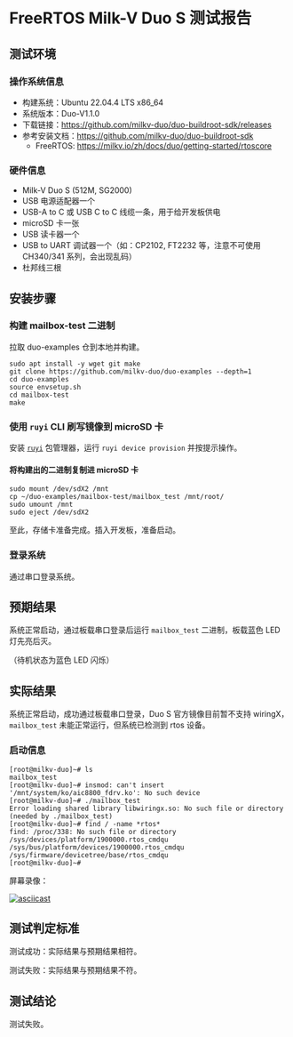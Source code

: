 # FreeRTOS Milk-V Duo S 测试报告

## 测试环境

### 操作系统信息

- 构建系统：Ubuntu 22.04.4 LTS x86_64
- 系统版本：Duo-V1.1.0
- 下载链接：https://github.com/milkv-duo/duo-buildroot-sdk/releases
- 参考安装文档：https://github.com/milkv-duo/duo-buildroot-sdk
    - FreeRTOS: https://milkv.io/zh/docs/duo/getting-started/rtoscore

### 硬件信息

- Milk-V Duo S (512M, SG2000)
- USB 电源适配器一个
- USB-A to C 或 USB C to C 线缆一条，用于给开发板供电
- microSD 卡一张
- USB 读卡器一个
- USB to UART 调试器一个（如：CP2102, FT2232 等，注意不可使用 CH340/341 系列，会出现乱码）
- 杜邦线三根

## 安装步骤

### 构建 mailbox-test 二进制

拉取 duo-examples 仓到本地并构建。

```shell
sudo apt install -y wget git make
git clone https://github.com/milkv-duo/duo-examples --depth=1
cd duo-examples
source envsetup.sh
cd mailbox-test
make
```

### 使用 `ruyi` CLI 刷写镜像到 microSD 卡

安装 [`ruyi`](https://github.com/ruyisdk/ruyi) 包管理器，运行 `ruyi device provision` 并按提示操作。

#### 将构建出的二进制复制进 microSD 卡

```shell
sudo mount /dev/sdX2 /mnt
cp ~/duo-examples/mailbox-test/mailbox_test /mnt/root/
sudo umount /mnt
sudo eject /dev/sdX2
```

至此，存储卡准备完成。插入开发板，准备启动。

### 登录系统

通过串口登录系统。

## 预期结果

系统正常启动，通过板载串口登录后运行 `mailbox_test` 二进制，板载蓝色 LED 灯先亮后灭。

（待机状态为蓝色 LED 闪烁）

## 实际结果

系统正常启动，成功通过板载串口登录，Duo S 官方镜像目前暂不支持 wiringX，`mailbox_test` 未能正常运行，但系统已检测到 rtos 设备。

### 启动信息

```log
[root@milkv-duo]~# ls
mailbox_test
[root@milkv-duo]~# insmod: can't insert '/mnt/system/ko/aic8800_fdrv.ko': No such device
[root@milkv-duo]~# ./mailbox_test
Error loading shared library libwiringx.so: No such file or directory (needed by ./mailbox_test)
[root@milkv-duo]~# find / -name *rtos*
find: /proc/338: No such file or directory
/sys/devices/platform/1900000.rtos_cmdqu
/sys/bus/platform/devices/1900000.rtos_cmdqu
/sys/firmware/devicetree/base/rtos_cmdqu
[root@milkv-duo]~#
```

屏幕录像：

[![asciicast](https://asciinema.org/a/y8YaDpY5YnKWgw4ydZPVDf4YB.svg)](https://asciinema.org/a/y8YaDpY5YnKWgw4ydZPVDf4YB)

## 测试判定标准

测试成功：实际结果与预期结果相符。

测试失败：实际结果与预期结果不符。

## 测试结论

测试失败。